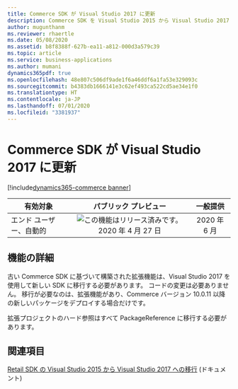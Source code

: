 ```yaml
---
title: Commerce SDK が Visual Studio 2017 に更新
description: Commerce SDK を Visual Studio 2015 から Visual Studio 2017 に移行します。
author: mugunthanm
ms.reviewer: rhaertle
ms.date: 05/08/2020
ms.assetid: b8f8388f-627b-ea11-a812-000d3a579c39
ms.topic: article
ms.service: business-applications
ms.author: mumani
dynamics365pdf: true
ms.openlocfilehash: 48e807c506df9ade1f6a46ddf6a1fa53e329093c
ms.sourcegitcommit: b4383db1666141e3c62ef493ca522cd5ae34e1f0
ms.translationtype: HT
ms.contentlocale: ja-JP
ms.lasthandoff: 07/01/2020
ms.locfileid: "3381937"
---
```

# <a name="commerce-sdk-updated-to-visual-studio-2017"></a>Commerce SDK が Visual Studio 2017 に更新
[!include[dynamics365-commerce banner](../includes/dynamics365-commerce.md)]

| 有効対象    |  パブリック プレビュー | 一般提供 | 
| ---------- | :----------: |:----------: |
|エンド ユーザー、自動的|![この機能はリリース済みです。](/dynamics365-release-plan/media/green-checkmark.png "この機能はリリース済みです。") 2020 年 4 月 27 日| 2020 年 6 月|






## <a name="feature-details"></a>機能の詳細
<!--feature detail start -->
古い Commerce SDK に基づいて構築された拡張機能は、Visual Studio 2017 を使用して新しい SDK に移行する必要があります。 コードの変更は必要ありません。 移行が必要なのは、拡張機能があり、Commerce バージョン 10.0.11 以降の新しいパッケージをデプロイする場合だけです。

拡張プロジェクトのハード参照はすべて PackageReference に移行する必要があります。
<!--feature detail end -->










## <a name="see-also"></a>関連項目

<!--docs start-->
[Retail SDK の Visual Studio 2015 から Visual Studio 2017 への移行](https://docs.microsoft.com/dynamics365/commerce/dev-itpro/retail-sdk/migrate-sdk) (ドキュメント)
<!--docs end-->
